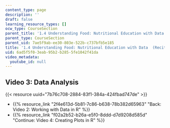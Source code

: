 ```yaml
---
content_type: page
description: ''
draft: false
learning_resource_types: []
ocw_type: CourseSection
parent_title: '1.4 Understanding Food: Nutritional Education with Data  (Recitation)'
parent_type: CourseSection
parent_uid: 7ae5f9ab-ee30-803e-522b-c737bfb5e185
title: '1.4 Understanding Food: Nutritional Education with Data  (Recitation)'
uid: 6ad5f5f0-3eab-95b2-b285-5fe1042f41da
video_metadata:
  youtube_id: null
---
```

## Video 3: Data Analysis

{{< resource uuid="7b76c708-2884-83f1-384a-424fbad747de" >}}

- {{% resource_link "2f4e613d-5b81-7c86-b638-78b382d65963" "Back: Video 2: Working with Data in R" %}}
- {{% resource_link "f02a2b52-b26a-e5f0-8ddd-d7d9208d585d" "Continue: Video 4: Creating Plots in R" %}}